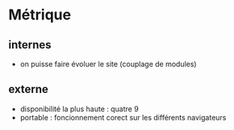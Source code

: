# Métrique 

## internes
  - on puisse faire évoluer le site (couplage de modules)
  
## externe
  - disponibilité la plus haute : quatre 9
  - portable : foncionnement corect sur les différents navigateurs
